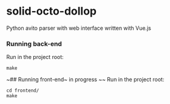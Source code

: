 # solid-octo-dollop
Python avito parser with web interface written with Vue.js
### Running back-end
Run in the project root:
```
make
```
~## Running front-end~ in progress ~~
Run in the project root:

```
cd frontend/
make
```
